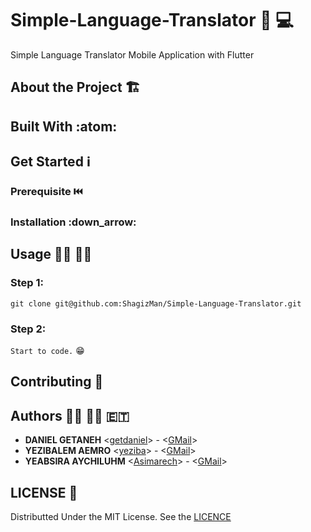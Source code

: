 # Simple-Language-Translator :repeat: :computer:
Simple Language Translator Mobile Application with Flutter

## About the Project :building_construction:

## Built With :atom:

## Get Started :information_source:

### Prerequisite :previous_track_button:

### Installation :down_arrow:

## Usage :running_man: :running_woman:
### Step 1: <br>
`git clone git@github.com:ShagizMan/Simple-Language-Translator.git` <br>

### Step 2: <br>
`Start to code.` :grin:<br>

## Contributing :handshake:

## Authors :man_technologist: :woman_technologist: :ethiopia:
 * **DANIEL GETANEH** <[getdaniel](https://www.github.com/getdaniel)> - <[GMail](mailto:danielgetaneh2011@gmail.com)>
 * **YEZIBALEM AEMRO** <[yeziba](https://www.github.com/yeziba)> - <[GMail](mailto:yeabsiraaychiluhim@gmail.com)>
 * **YEABSIRA AYCHILUHM** <[Asimarech](https://www.github.com/Asimarech)> - <[GMail](mailto:yezbaemiro@gmail.com)>

## LICENSE :1st_place_medal:
Distributted Under the MIT License. See the [LICENCE](https://github.com/getdaniel/simple_language_translator/blob/main/LICENSE)
